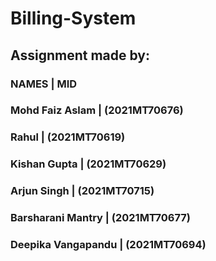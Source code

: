 # Billing-System
## Assignment made by:
###      NAMES    |     MID
### Mohd Faiz Aslam | (2021MT70676)
### Rahul | (2021MT70619)
### Kishan Gupta | (2021MT70629)
### Arjun Singh | (2021MT70715)
### Barsharani Mantry | (2021MT70677)
### Deepika Vangapandu | (2021MT70694)
